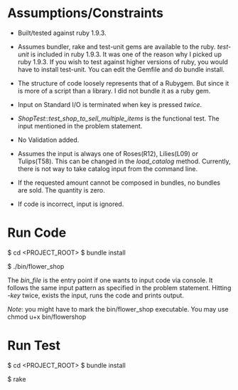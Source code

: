 # Assumptions/Constraints

- Built/tested against ruby 1.9.3.

- Assumes bundler, rake and test-unit gems are available to the ruby. *test-unit* is included in ruby 1.9.3. It was one of the reason why I picked up ruby 1.9.3. If you wish to test against higher versions of ruby, you would have to install test-unit. You can edit the Gemfile and do bundle install.

- The structure of code loosely represents that of a Rubygem. But since it is more of a script than a library. I did not bundle it as a ruby gem.

- Input on Standard I/O is terminated when *<ENTER>* key is pressed *twice*.

- *ShopTest::test_shop_to_sell_multiple_items* is the functional test. The input mentioned in the problem statement.

- No Validation added.

- Assumes the input is always one of Roses(R12), Lilies(L09) or Tulips(T58). This can be changed in the *load_catalog* method. Currently, there is not way to take catalog input from the command line.

- If the requested amount cannot be composed in bundles, no bundles are sold. The quantity is zero.

- If code is incorrect, input is ignored.


# Run Code

$ cd <PROJECT_ROOT>
$ bundle install

$ ./bin/flower_shop

The *bin_file* is the entry point if one wants to input code via console. It follows the same input pattern as specified in the problem statement. Hitting *<enter>-key* twice, exists the input, runs the code and prints output.

*Note*: you might have to mark the bin/flower_shop executable. You may use chmod u+x bin/flowershop

# Run Test

$ cd <PROJECT_ROOT>
$ bundle install

$ rake

